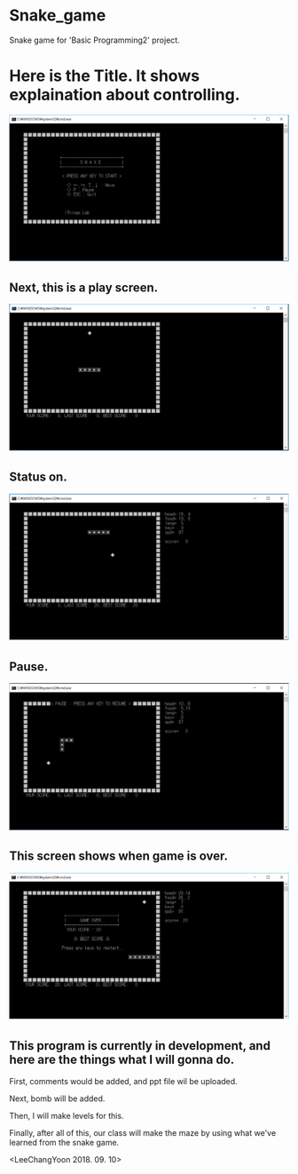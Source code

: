 # Snake_game
Snake game for 'Basic Programming2' project.

Here is the Title. It shows explaination about controlling.
===
![](Snake_Game_Title.png)

Next, this is a play screen.
---
![](Snake_Game_Main.png)

Status on.
---
![](Snake_Game_Status.png)

Pause.
---
![](Snake_Game_Pause.png)

This screen shows when game is over.
---
![](Snake_Game_Gameover.png)

This program is currently in development, and here are the things what I will gonna do.
---

First, comments would be added, and ppt file wil be uploaded.

Next, bomb will be added.

Then, I will make levels for this.

Finally, after all of this, our class will make the maze by using what we've learned from the snake game.

<LeeChangYoon 2018. 09. 10>
